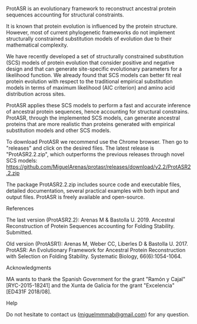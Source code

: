 ProtASR is an evolutionary framework to reconstruct ancestral protein sequences accounting for structural constraints.

It is known that protein evolution is influenced by the protein structure. However, most of current phylogenetic frameworks do not implement structurally constrained substitution models of evolution due to their mathematical complexity.

We have recently developed a set of structurally constrained substitution (SCS) models of protein evolution that consider positive and negative design and that can generate site-specific evolutionary parameters for a likelihood function. We already found that SCS models can better fit real protein evolution with respect to the traditional empirical substitution models in terms of maximum likelihood (AIC criterion) and amino acid distribution across sites.

ProtASR applies these SCS models to perform a fast and accurate inference of ancestral protein sequences, hence accounting for structural constrains. ProtASR, through the implemented SCS models, can generate ancestral proteins that are more realistic than proteins generated with empirical substitution models and other SCS models.


To download ProtASR we recommend use the Chrome browser. Then go to "releases" and click on the desired files. The latest release is "ProtASR2.2.zip", which outperforms the previous releases through novel SCS models: https://github.com/MiguelArenas/protasr/releases/download/v2.2/ProtASR2.2.zip 


The package ProtASR2.2.zip includes source code and executable files, detailed documentation, several practical examples with both input and output files.
ProtASR is freely available and open-source.


References

The last version (ProtASR2.2): 
Arenas M & Bastolla U. 2019. Ancestral Reconstruction of Protein Sequences accounting for Folding Stability. Submitted.

Old version (ProtASR1): 
Arenas M, Weber CC, Liberles D & Bastolla U. 2017. ProtASR: An Evolutionary Framework for Ancestral Protein Reconstruction with Selection on Folding Stability. Systematic Biology, 66(6):1054-1064.


Acknowledgments

MA wants to thank the Spanish Government for the grant "Ramón y Cajal" [RYC-2015-18241] and the Xunta de Galicia for the grant "Excelencia" [ED431F 2018/08].


Help

Do not hesitate to contact us (miguelmmmab@gmail.com) for any question.

